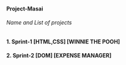#### Project-Masai
###### Name and List of projects

#### 1. Sprint-1 [HTML,CSS]  [WINNIE THE POOH]
#### 2. Sprint-2 [DOM]  [EXPENSE MANAGER]
